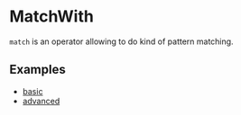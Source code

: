# MatchWith

`match` is an operator allowing to do kind of pattern matching.

## Examples

- [basic](advanced.md)
- [advanced](advanced.md)
